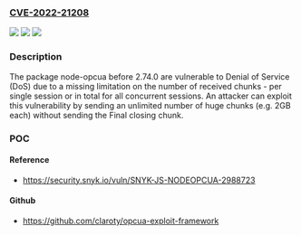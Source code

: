 ### [CVE-2022-21208](https://cve.mitre.org/cgi-bin/cvename.cgi?name=CVE-2022-21208)
![](https://img.shields.io/static/v1?label=Product&message=node-opcua&color=blue)
![](https://img.shields.io/static/v1?label=Version&message=%3C%202.74.0%20&color=brighgreen)
![](https://img.shields.io/static/v1?label=Vulnerability&message=Denial%20of%20Service%20(DoS)&color=brighgreen)

### Description

The package node-opcua before 2.74.0 are vulnerable to Denial of Service (DoS) due to a missing limitation on the number of received chunks - per single session or in total for all concurrent sessions. An attacker can exploit this vulnerability by sending an unlimited number of huge chunks (e.g. 2GB each) without sending the Final closing chunk.

### POC

#### Reference
- https://security.snyk.io/vuln/SNYK-JS-NODEOPCUA-2988723

#### Github
- https://github.com/claroty/opcua-exploit-framework

